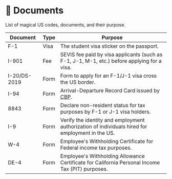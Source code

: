# 📄 Documents

List of magical US codes, documents, and their purpose.

| Document     | Type | Purpose                                                                                              |
| ------------ | ---- | ---------------------------------------------------------------------------------------------------- |
| F-1          | Visa | The student visa sticker on the passport.                                                            |
| I-901        | Fee  | SEVIS fee paid by visa applicants (such as F-1, J-1, M-1, etc.) before applying for a visa.          |
| I-20/DS-2019 | Form | Form to apply for an F-1/J-1 visa cross the US border.                                               |
| I-94         | Form | Arrival-Departure Record Card issued by <abbr title="U.S. Customs and Border Protection">CBP</abbr>. |
| 8843         | Form | Declare non-resident status for tax purposes by F-1 or J-1 visa holders.                             |
| I-9          | Form | Verify the identity and employment authorization of individuals hired for employment in the US.      |
| W-4          | Form | Employee's Withholding Certificate for Federal income tax purposes.                                  |
| DE-4         | Form | Employee's Withholding Allowance Certificate for California Personal Income Tax (PIT) purposes.      |
